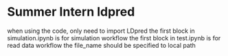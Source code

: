 # Summer Intern ldpred

when using the code, only need to import LDpred
the first block in simulation.ipynb is for simulation workflow
the first block in test.ipynb is for read data workflow
the file_name should be specified to local path
